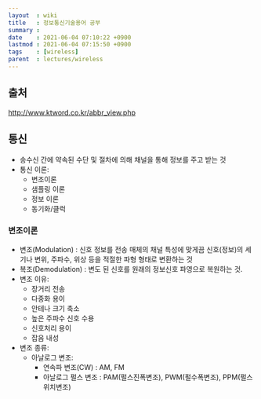 ```yaml
---
layout  : wiki
title   : 정보통신기술용어 공부
summary : 
date    : 2021-06-04 07:10:22 +0900
lastmod : 2021-06-04 07:15:50 +0900
tags    : [wireless]
parent  : lectures/wireless
---
```


## 출처
http://www.ktword.co.kr/abbr_view.php

## 통신
 * 송수신 간에 약속된 수단 및 절차에 의해 채널을 통해 정보를 주고 받는 것
 * 통신 이론:
   * 변조이론
   * 샘플링 이론
   * 정보 이론
   * 동기화/클럭

### 변조이론
 * 변조(Modulation) : 신호 정보를 전송 매체의 채널 특성에 맞게끔 신호(정보)의 세기나 변위, 주파수, 위상 등을 적절한 파형 형태로 변환하는 것
 * 복조(Demodulation) : 변도 된 신호를 원래의 정보신호 파영으로 복원하는 것.
 * 변조 이유:
   * 장거리 전송
   * 다중화 용이
   * 안테나 크기 축소
   * 높은 주파수 신호 수용
   * 신호처리 용이
   * 잡음 내성
 * 변조 종류:
   * 아날로그 변조:
     * 연속파 변조(CW) : AM, FM
     * 아날로그 펄스 변조 : PAM(펄스진폭변조), PWM(펄수폭변조), PPM(펄스위치변조)
